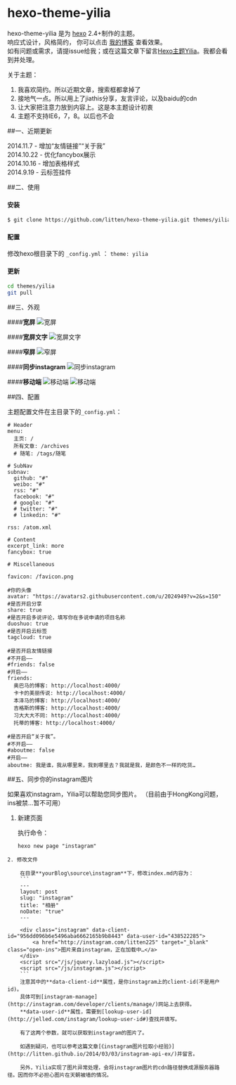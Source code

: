 hexo-theme-yilia
================

hexo-theme-yilia 是为 [hexo](https://github.com/tommy351/hexo) 2.4+制作的主题。     
响应式设计，风格简约， 你可以点击 [我的博客](http://litten.github.io/) 查看效果。            
如有问题或需求，请提issue给我；或在这篇文章下留言[Hexo主题Yilia](http://litten.github.io/2014/08/31/hexo-theme-yilia/)。我都会看到并处理。

关于主题：

1. 我喜欢简约。所以近期文章，搜索框都拿掉了    
2. 接地气一点。所以用上了jiathis分享，友言评论，以及baidu的cdn       
3. 让大家把注意力放到内容上。这是本主题设计初衷      
4. 主题不支持IE6，7，8。以后也不会        

##一、近期更新

2014.11.7 - 增加“友情链接”“关于我”               
2014.10.22 - 优化fancybox展示               
2014.10.16 - 增加表格样式                 
2014.9.19 - 云标签挂件                 

##二、使用

#### 安装

``` bash
$ git clone https://github.com/litten/hexo-theme-yilia.git themes/yilia
```

#### 配置

修改hexo根目录下的 `_config.yml` ： `theme: yilia`

#### 更新

``` bash
cd themes/yilia
git pull
```

##三、外观

####**宽屏**
![宽屏](http://littendomo.sinaapp.com/yilia/yilia-pc1.png)        

####**宽屏文字**
![宽屏文字](http://littendomo.sinaapp.com/yilia/yilia-pc2.png)   

####**窄屏**
![窄屏](http://littendomo.sinaapp.com/yilia/yilia-pc3.png)     

####**同步instagram**
![同步instagram](http://littendomo.sinaapp.com/yilia/yilia-pc4.png)

####**移动端**
![移动端](http://littendomo.sinaapp.com/yilia/yilia-mobile.png)
![移动端](http://littendomo.sinaapp.com/yilia/yilia-mobile2.png)   

##四、配置

主题配置文件在主目录下的`_config.yml`：

```
# Header
menu:
  主页: /
  所有文章: /archives
  # 随笔: /tags/随笔

# SubNav
subnav:
  github: "#"
  weibo: "#"
  rss: "#"
  facebook: "#"
  # google: "#"
  # twitter: "#"
  # linkedin: "#"

rss: /atom.xml

# Content
excerpt_link: more
fancybox: true

# Miscellaneous

favicon: /favicon.png

#你的头像
avatar: "https://avatars2.githubusercontent.com/u/2024949?v=2&s=150"
#是否开启分享
share: true
#是否开启多说评论，填写你在多说申请的项目名称
duoshuo: true
#是否开启云标签
tagcloud: true

#是否开启友情链接
#不开启——
#friends: false
#开启——
friends:
  奥巴马的博客: http://localhost:4000/
  卡卡的美丽传说: http://localhost:4000/
  本泽马的博客: http://localhost:4000/
  吉格斯的博客: http://localhost:4000/
  习大大大不同: http://localhost:4000/
  托蒂的博客: http://localhost:4000/

#是否开启“关于我”。
#不开启——
#aboutme: false
#开启——
aboutme: 我是谁，我从哪里来，我到哪里去？我就是我，是颜色不一样的吃货…

```
##五、同步你的instagram图片

如果喜欢instagram，Yilia可以帮助您同步图片。
（目前由于HongKong问题，ins被禁…暂不可用）

1. 新建页面

    执行命令：
    ```
    hexo new page "instagram"
```
2. 修改文件

	在目录**yourBlog\source\instagram**下，修改index.md内容为：
    ```
    ---
    layout: post
    slug: "instagram"
    title: "相册"
    noDate: "true"
    ---

    <div class="instagram" data-client-id="956dd096b6e5496aba6662165b9b8443" data-user-id="438522285">
        <a href="http://instagram.com/litten225" target="_blank" class="open-ins">图片来自instagram，正在加载中…</a>
    </div>
    <script src="/js/jquery.lazyload.js"></script>
    <script src="/js/instagram.js"></script>
    ```
    注意其中的**data-client-id**属性，是你instagram上的client-id(不是用户id)。                    
    具体可到[instagram-manage](http://instagram.com/developer/clients/manage/)网站上去获得。                       
    **data-user-id**属性，需要到[lookup-user-id](http://jelled.com/instagram/lookup-user-id#)查找并填写。                          
    
    有了这两个参数，就可以获取到instagram的图片了。                        
    
    如遇到疑问，也可以参考这篇文章[《instagram图片拉取小经验》](http://litten.github.io/2014/03/03/instagram-api-ex/)并留言。
    
    另外，Yilia实现了图片异常处理，会将instagram图片的cdn路径替换成源服务器路径。因而你不必担心图片在天朝被墙的情况。

